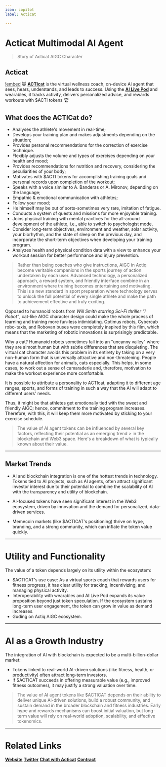 ```yaml
---
icon: copilot
label: Acticat

---
```


# Acticat Multimodal AI Agent

 
> Story of Acticat AIGC Character

 
## Acticat
[!embed](https://www.youtube.com/watch?v=hQ1Mohmv92Y)
😺 [**ACTIcat**](https://t.me/acticat_bot) is the virtual wellness coach, on-device AI agent that sees, hears, understands, and leads to success. Using the [**AI Live Pod**](https://docs.actiq.xyz/aipod/) and wearables, it tracks activity, delivers personalized advice, and rewards workouts with $ACTI tokens 🏆

## What does the ACTICat do?

- Analyses the athlete's movement in real-time;
- Develops your training plan and makes adjustments depending on the situation;
- Provides personal recommendations for the correction of exercise technique.
- Flexibly adjusts the volume and types of exercises depending on your health and mood;
- Provides recommendations for nutrition and recovery, considering the peculiarities of your body;
- Motivates with $ACTI tokens for accomplishing training goals and personal records upon completion of the workout;
- Speaks with a voice similar to A. Banderas or A. Mironov, depending on the language;
- Empathic & emotional communication with athletes;
- Follow your mood;
- He himself may be out of sorts-sometimes very rare, imitation of fatigue.
- Conducts a system of quests and missions for more enjoyable training.
- Joins physical training with mental practices for the all-around development of the athlete, i.e., able to switch to psychologist mode.
- Consider long-term objectives, environment and weather, solar activity, your biorhythm, and the state of sleep on the previous day, and incorporate the short-term objectives when developing your training program.
- Analyzes health and physical condition data with a view to enhance your workout session for better performance and injury prevention.

> Rather than being coaches who give instructions, AIGC in Actiq become
> veritable companions in the sports journey of action undertaken by
> each user. Advanced technology, a personalized approach, a reward
> system, and friendly interface combine in an environment where
> training becomes entertaining and motivating. This is a new standard
> in sport preparation where technology serves to unlock the full
> potential of every single athlete and make the path to achievement
> effective and truly exciting.

Opposed to humanoid robots from _Will Smith starring Sci-Fi thriller “I Robot”_, cat-like AIGC character design could make the whole process of learning and training more fun-less intimidating. Optimus robots, Cybercab robo-taxis, and Robovan buses were completely inspired by this film, which means that the marketing of robotic innovations is surprisingly predictable.

Why a cat? Humanoid robots sometimes fall into an "uncanny valley" where they are almost human but with subtle differences that are disquieting. The virtual cat character avoids this problem in its entirety by taking on a very non-human form that is universally attractive and non-threatening. People have a natural affection for animals, cats especially. This helps, in some cases, to work out a sense of camaraderie and, therefore, motivation to make the workout experience more comfortable.

It is possible to attribute a personality to ACTIcat, adapting it to different age ranges, sports, and forms of training in such a way that the AI will adapt to different users' needs.

Thus, it might be that athletes get emotionally tied with the sweet and friendly AIGC; hence, commitment to the training program increases. Therefore, with this, it will keep them more motivated by sticking to your exercise schedule.

> The value of AI agent tokens can be influenced by several key factors, reflecting their potential as an emerging trend > in the blockchain and Web3 space. Here's a breakdown of what is typically known about their value.

----------

## Market Trends

- AI and blockchain integration is one of the hottest trends in technology. Tokens tied to AI projects, such as AI agents, often attract significant investor interest due to their potential to combine the scalability of AI with the transparency and utility of blockchain.

- AI-focused tokens have seen significant interest in the Web3 ecosystem, driven by innovation and the demand for personalized, data-driven services.

- Memecoin markets (like $ACTICAT's positioning) thrive on hype, branding, and a strong community, which can inflate the token value quickly.

----------

# Utility and Functionality
The value of a token depends largely on its utility within the ecosystem:

- $ACTICAT's use case: As a virtual sports coach that rewards users for fitness progress, it has clear utility for tracking, incentivizing, and managing physical activity.
- Interoperability with wearables and AI Live Pod expands its value proposition beyond just token speculation.
If the ecosystem sustains long-term user engagement, the token can grow in value as demand increases.
- Guding on Actiq AIGC ecosystem.

----------

# AI as a Growth Industry
The integration of AI with blockchain is expected to be a multi-billion-dollar market:

- Tokens linked to real-world AI-driven solutions (like fitness, health, or productivity) often attract long-term investors.
- If $ACTICAT succeeds in offering measurable value (e.g., improved fitness outcomes), it may justify a strong valuation over time.

>The value of AI agent tokens like $ACTICAT depends on their ability to deliver unique AI-driven solutions, build a
>robust community, and sustain demand in the broader blockchain and fitness industries. Early hype and rewards
>mechanisms can boost initial valuation, but long-term value will rely on real-world adoption, scalability, and
>effective tokenomics.

----------

# Related Links
[**Website**](https:/acticat.xyz)
[**Twitter**](https:/x.com/acticat_agent)
[**Chat with Acticat**](https:/t.me/acticat_bot)
[**Contract**](https://solscan.io/token/9fE8RyN3G97NpqVSEx8GYciKKBsmiyHUjzHJsPyrNVXk)

